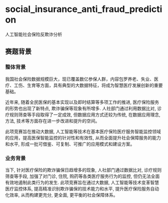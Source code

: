# social_insurance_anti_fraud_prediction
人工智能社会保险反欺诈分析

## 赛题背景

### 整体背景

我国社会保险数据规模巨大，现已覆盖数亿参保人群，内容包罗养老、失业、医疗、工伤、生育等方面，具有典型的大数据特征，将成为智慧医疗发展创新的重要基础。 

近年来, 随着全民医保的基本实现以及即时结算等多项工作的推进, 医疗保险服务的形势也出现了新特点, 欺诈骗保等现象有所增多. 人社部门通过利用数据比对, 诊疗规则筛查等手段取得了一定成效, 但数据应用方式还较为传统, 在数据应用理念, 方法, 技术等方面存在进一步改进和提升的空间。

此项竞赛旨在推动大数据, 人工智能等技术在基本医疗保险医疗服务智能监控领域的应用，提高医保智能监控的针对性和有效性, 从而全面提升社会保障服务的能力和水平, 形成一批可借鉴、可复制、可推广的应用模式和建设方案。

### 业务背景

当下, 针对医疗保险的欺诈骗保日趋增多的现象, 人社部门通过数据比对, 诊疗规则筛查等手段, 加强了对门诊, 住院, 购药等各类医疗服务行为的监控, 但仍无法全面有效地遏制此类行为的发生. 此项竞赛旨在通过大数据, 人工智能等技术变革智慧医疗监控体系, 提高精准识别欺诈骗保的技术能力和水平, 提升医疗保险服务自动化效率, 从而构建更充分, 更全面, 更平衡的社会保障体系。


